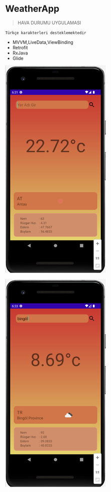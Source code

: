 # WeatherApp
>HAVA DURUMU UYGULAMASI 

`Türkçe karakterleri desteklemektedir`

- MVVM,LiveData,ViewBinding
- Retrofit
- RxJava
- Glide

<img src="1.png" alt="" width="320">
</br></br>
<img src="2.png" alt="" width="320">

